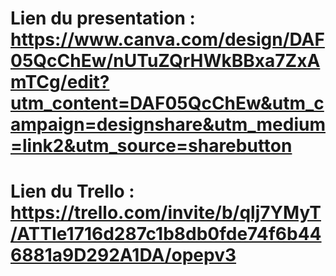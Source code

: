 # Lien du presentation : https://www.canva.com/design/DAF05QcChEw/nUTuZQrHWkBBxa7ZxAmTCg/edit?utm_content=DAF05QcChEw&utm_campaign=designshare&utm_medium=link2&utm_source=sharebutton
# Lien du Trello :  https://trello.com/invite/b/qlj7YMyT/ATTIe1716d287c1b8db0fde74f6b446881a9D292A1DA/opepv3
